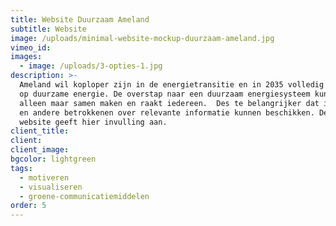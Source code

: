 ```yaml
---
title: Website Duurzaam Ameland
subtitle: Website
image: /uploads/minimal-website-mockup-duurzaam-ameland.jpg
vimeo_id:
images:
  - image: /uploads/3-opties-1.jpg
description: >-
  Ameland wil koploper zijn in de energietransitie en in 2035 volledig over zijn
  op duurzame energie. De overstap naar een duurzaam energiesysteem kunnen ze
  alleen maar samen maken en raakt iedereen.  Des te belangrijker dat inwoners
  en andere betrokkenen over relevante informatie kunnen beschikken. Deze nieuwe
  website geeft hier invulling aan. 
client_title:
client:
client_image:
bgcolor: lightgreen
tags:
  - motiveren
  - visualiseren
  - groene-communicatiemiddelen
order: 5
---
```

